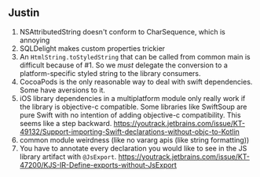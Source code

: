 ## Justin

1. NSAttributedString doesn't conform to CharSequence, which is annoying
2. SQLDelight makes custom properties trickier
3. An `HtmlString.toStyledString` that can be called from common main is difficult because of #1. So we _must_ delegate the conversion to a platform-specific styled string to the library consumers.
4. CocoaPods is the only reasonable way to deal with swift dependencies. Some have aversions to it.
5. iOS library dependencies in a multiplatform module only really work if the library is objective-c compatible. Some libraries like SwiftSoup are pure Swift with no intention of adding objective-c compatibility. This seems like a step backward. https://youtrack.jetbrains.com/issue/KT-49132/Support-importing-Swift-declarations-without-objc-to-Kotlin
6. common module weirdness (like no vararg apis (like string formatting))
7. You have to annotate every declaration you would like to see in the JS library artifact with `@JsExport`. https://youtrack.jetbrains.com/issue/KT-47200/KJS-IR-Define-exports-without-JsExport
